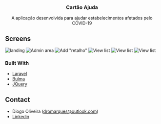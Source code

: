 <!-- PROJECT SHIELDS -->
<!--
*** I'm using markdown "reference style" links for readability.
*** Reference links are enclosed in brackets [ ] instead of parentheses ( ).
*** See the bottom of this document for the declaration of the reference variables
*** for contributors-url, forks-url, etc. This is an optional, concise syntax you may use.
*** https://www.markdownguide.org/basic-syntax/#reference-style-links
-->

<!-- PROJECT LOGO -->
  <h3 align="center">Cartão Ajuda</h3>

  <p align="center">
    A aplicação desenvolvida para ajudar estabelecimentos afetados pelo COVID-19
	</p>
</p>


<!-- ABOUT THE PROJECT -->
## Screens

![landing](https://i.imgur.com/HPoE9sP.png)
![Admin area](https://i.imgur.com/h3tcJN2.png)
![Add "retalho"](https://i.imgur.com/K7OU2Dm.png)
![View list](https://i.imgur.com/jeq1t6X.gif)
![View list](https://i.imgur.com/MO2zWt4.png)
![View list](https://i.imgur.com/Hi4Wf8s.png)


### Built With

* [Laravel](https://laravel.com)
* [Bulma](https://bulma.io/)
* [JQuery](https://jquery.com/)


<!-- CONTACT -->
## Contact

* Diogo Oliveira (dromarques@outlook.com)
* [Linkedin](https://www.linkedin.com/in/diogo0liveira14/)
